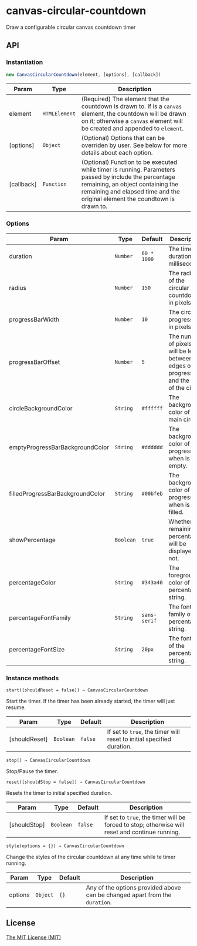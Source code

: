 # canvas-circular-countdown

Draw a configurable circular canvas countdown timer

## API

### Instantiation

```js
new CanvasCircularCountdown(element, [options], [callback])
```

| Param | Type | Description |
| --- | --- | --- |
| element | <code>HTMLElement</code> | (Required) The element that the countdown is drawn to. If is a `canvas` element, the countdown will be drawn on it; otherwise a `canvas`  element will be created and appended to `element`. |
| [options] | <code>Object</code> | (Optional) Options that can be overriden by user. See below for more details about each option. |
| [callback] | <code>Function</code> | (Optional) Function to be executed while timer is running. Parameters passed by include the percentage remaining, an object containing the remaining and elapsed time and the original element the coundtown is drawn to. |

### Options

| Param | Type | Default | Description |
| --- | --- | --- | --- |
| duration | <code>Number</code> | `60 * 1000` | The timer's duration in milliseconds. |
| radius | <code>Number</code> | `150` | The radius of the circular countdown in pixels. |
| progressBarWidth | <code>Number</code> | `10` | The circular progress bar in pixels. |
| progressBarOffset | <code>Number</code> | `5` | The number of pixels that will be left between the edges of the progress bar and the rest of the circle. |
| circleBackgroundColor | <code>String</code> | `#ffffff` | The background color of the main circle. |
| emptyProgressBarBackgroundColor | <code>String</code> | `#dddddd` | The background color of the progress bar when is empty. |
| filledProgressBarBackgroundColor | <code>String</code> | `#00bfeb` | The background color of the progress bar when is filled. |
| showPercentage | <code>Boolean</code> | `true` | Whether the remaining percentage will be displayed or not. |
| percentageColor | <code>String</code> | `#343a40` | The foreground color of the percentage string. |
| percentageFontFamily | <code>String</code> | `sans-serif` | The font family of the percentage string. |
| percentageFontSize | <code>String</code> | `20px` | The font size of the percentage string. |

### Instance methods

`start([shouldReset = false]) ⇒ CanvasCircularCountdown`

Start the timer. If the timer has been already started, the timer will just resume.

| Param | Type | Default | Description |
| --- | --- | --- | --- |
| [shouldReset] | <code>Boolean</code> | `false` | If set to `true`, the timer will reset to initial specified duration. |

`stop() ⇒ CanvasCircularCountdown`

Stop/Pause the timer.

`reset([shouldStop = false]) ⇒ CanvasCircularCountdown`

Resets the timer to initial specified duration.

| Param | Type | Default | Description |
| --- | --- | --- | --- |
| [shouldStop] | <code>Boolean</code> | `false` | If set to `true`, the timer will be forced to stop; otherwise will reset and continue running. |

`style(options = {}) ⇒ CanvasCircularCountdown`

Change the styles of the circular countdown at any time while te timer running.

| Param | Type | Default | Description |
| --- | --- | --- | --- |
| options | <code>Object</code> | `{}` | Any of the options provided above can be changed apart from the `duration`. |

## License

[The MIT License (MIT)](https://georapbox.mit-license.org/@2018)
